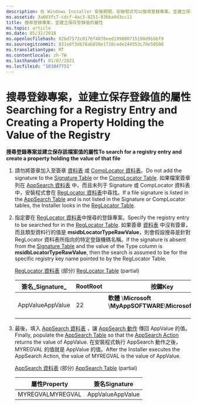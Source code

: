 ```yaml
---
description: 在 Windows Installer 安裝期間，安裝程式可以搜尋登錄專案，並建立保存登錄值的屬性。
ms.assetid: 3a663fc7-cdcf-4ac3-8251-836ba0d3cc11
title: 搜尋登錄專案，並建立保存登錄值的屬性
ms.topic: article
ms.date: 05/31/2018
ms.openlocfilehash: 82bd7572c0176f4870eed199800715190d9bbbf9
ms.sourcegitcommit: 831e8f3db78ab820e1710cede244553c70e50500
ms.translationtype: MT
ms.contentlocale: zh-TW
ms.lasthandoff: 01/07/2021
ms.locfileid: "103847751"
---
```

# <a name="searching-for-a-registry-entry-and-creating-a-property-holding-the-value-of-the-registry"></a><span data-ttu-id="1db4c-103">搜尋登錄專案，並建立保存登錄值的屬性</span><span class="sxs-lookup"><span data-stu-id="1db4c-103">Searching for a Registry Entry and Creating a Property Holding the Value of the Registry</span></span>

<span data-ttu-id="1db4c-104">**搜尋登錄專案並建立保存該檔案值的屬性**</span><span class="sxs-lookup"><span data-stu-id="1db4c-104">**To search for a registry entry and create a property holding the value of that file**</span></span>

1.  <span data-ttu-id="1db4c-105">請勿將簽章加入至簽章 [資料表](signature-table.md) 或 [CompLocator 資料表](complocator-table.md)。</span><span class="sxs-lookup"><span data-stu-id="1db4c-105">Do not add the signature to the [Signature Table](signature-table.md) or the [CompLocator Table](complocator-table.md).</span></span> <span data-ttu-id="1db4c-106">如果檔案簽章列在 [AppSearch 資料表](appsearch-table.md) 中，而且未列于 Signature 或 CompLocator 資料表中，安裝程式會在 [RegLocator 資料表](reglocator-table.md)中尋找。</span><span class="sxs-lookup"><span data-stu-id="1db4c-106">If a file signature is listed in the [AppSearch Table](appsearch-table.md) and is not listed in the Signature or CompLocator tables, the Installer looks in the [RegLocator Table](reglocator-table.md).</span></span>

2.  <span data-ttu-id="1db4c-107">指定要在 [RegLocator 資料表](reglocator-table.md)中搜尋的登錄專案。</span><span class="sxs-lookup"><span data-stu-id="1db4c-107">Specify the registry entry to be searched for in the [RegLocator Table](reglocator-table.md).</span></span> <span data-ttu-id="1db4c-108">如果簽章 [資料表](signature-table.md) 中沒有簽章，而且類型資料行的值是 **msidbLocatorTypeRawValue**，則會假設搜尋是針對 RegLocator 資料表所指向的特定登錄機碼名稱。</span><span class="sxs-lookup"><span data-stu-id="1db4c-108">If the signature is absent from the [Signature Table](signature-table.md) and the value of the Type column is **msidbLocatorTypeRawValue**, then the search is assumed to be for the specific registry key name pointed to by the RegLocator Table.</span></span>

    <span data-ttu-id="1db4c-109">[RegLocator 資料表](reglocator-table.md) (部分) </span><span class="sxs-lookup"><span data-stu-id="1db4c-109">[RegLocator Table](reglocator-table.md) (partial)</span></span>

    

    | <span data-ttu-id="1db4c-110">簽名\_</span><span class="sxs-lookup"><span data-stu-id="1db4c-110">Signature\_</span></span>         | <span data-ttu-id="1db4c-111">Root</span><span class="sxs-lookup"><span data-stu-id="1db4c-111">Root</span></span>         | <span data-ttu-id="1db4c-112">按鍵</span><span class="sxs-lookup"><span data-stu-id="1db4c-112">Key</span></span>                                                           | <span data-ttu-id="1db4c-113">名稱</span><span class="sxs-lookup"><span data-stu-id="1db4c-113">Name</span></span>                  | <span data-ttu-id="1db4c-114">類型</span><span class="sxs-lookup"><span data-stu-id="1db4c-114">Type</span></span>                                    |
    |---------------------|--------------|---------------------------------------------------------------|-----------------------|-----------------------------------------|
    | <span data-ttu-id="1db4c-115">AppValue</span><span class="sxs-lookup"><span data-stu-id="1db4c-115">AppValue</span></span><br/> | <span data-ttu-id="1db4c-116">2</span><span class="sxs-lookup"><span data-stu-id="1db4c-116">2</span></span><br/> | <span data-ttu-id="1db4c-117">**軟體** \\**Microsoft** \\**MyApp**</span><span class="sxs-lookup"><span data-stu-id="1db4c-117">**SOFTWARE**\\**Microsoft**\\**MyApp**</span></span><br/> <br/> | <span data-ttu-id="1db4c-118">**Myname**</span><span class="sxs-lookup"><span data-stu-id="1db4c-118">**Myname**</span></span><br/> | <span data-ttu-id="1db4c-119">**msidbLocatorTypeRawValue**</span><span class="sxs-lookup"><span data-stu-id="1db4c-119">**msidbLocatorTypeRawValue**</span></span><br/> |

    

     

3.  <span data-ttu-id="1db4c-120">最後，填入 [AppSearch 資料表](appsearch-table.md) ，讓 [AppSearch 動作](appsearch-action.md) 傳回 AppValue 的值。</span><span class="sxs-lookup"><span data-stu-id="1db4c-120">Finally, populate the [AppSearch Table](appsearch-table.md) so that the [AppSearch Action](appsearch-action.md) returns the value of AppValue.</span></span> <span data-ttu-id="1db4c-121">在安裝程式執行 AppSearch 動作之後，MYREGVAL 的值就是 AppValue 的值。</span><span class="sxs-lookup"><span data-stu-id="1db4c-121">After the Installer executes the AppSearch Action, the value of MYREGVAL is the value of AppValue.</span></span>

    <span data-ttu-id="1db4c-122">[AppSearch 資料表](appsearch-table.md) (部分) </span><span class="sxs-lookup"><span data-stu-id="1db4c-122">[AppSearch Table](appsearch-table.md) (partial)</span></span>

    

    | <span data-ttu-id="1db4c-123">屬性</span><span class="sxs-lookup"><span data-stu-id="1db4c-123">Property</span></span>            | <span data-ttu-id="1db4c-124">簽名</span><span class="sxs-lookup"><span data-stu-id="1db4c-124">Signature</span></span>           |
    |---------------------|---------------------|
    | <span data-ttu-id="1db4c-125">MYREGVAL</span><span class="sxs-lookup"><span data-stu-id="1db4c-125">MYREGVAL</span></span><br/> | <span data-ttu-id="1db4c-126">AppValue</span><span class="sxs-lookup"><span data-stu-id="1db4c-126">AppValue</span></span><br/> |

    

     

 

 




